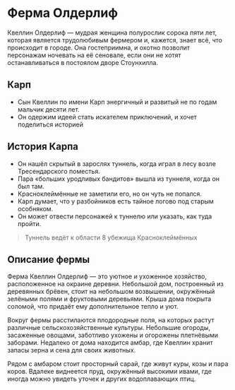# Ферма Олдерлиф

Квеллин Олдерлиф — мудрая женщина полурослик сорока пяти лет, которая является трудолюбивым фермером и, кажется, знает всё, что происходит в городе.
Она гостеприимна, и охотно позволит персонажам ночевать на её сеновале, если они не хотят останавливаться в постоялом дворе Стоунхилла.

## Карп
* Сын Квеллин по имени Карп энергичный и развитый не по годам мальчик десяти лет.
* Он одержим идеей стать искателем приключений, и хочет поделиться историей

## История Карпа
* Он нашёл скрытый в зарослях туннель, когда играл в лесу возле Тресендарского поместья.
* Пара «больших уродливых бандитов» вышла из туннеля, когда он был там.
* Красноклеймённые не заметили его, но он чуть не попался.
* Карп думает, что у разбойников есть тайное логово под старым особняком.
* Он может отвести персонажей к туннелю или указать, как туда пройти.

> Туннель ведёт к области 8 убежища Красноклеймённых

## Описание фермы
Ферма Квеллин Олдерлиф — это уютное и ухоженное хозяйство, расположенное на окраине деревни. Небольшой дом, построенный из деревянных брёвен, стоит на небольшом возвышении, окружённый зелёными полями и фруктовыми деревьями. Крыша дома покрыта соломой, что придаёт ему дополнительное тепло и уют.

Вокруг фермы расстилаются плодородные поля, на которых растут различные сельскохозяйственные культуры. Небольшие огороды, засаженные овощами, заботливо ухожены и огорожены плетнёвыми заборами. Недалеко от дома находится амбар, где Квеллин хранит запасы зерна и сена для своих животных.

Рядом с амбаром стоит просторный сарай, где живут куры, козы и пара коров. Вдалеке виднеется пруд, окружённый высокими ивами, где иногда можно увидеть уточек и других водоплавающих птиц.